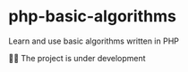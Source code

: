 # php-basic-algorithms
Learn and use basic algorithms written in PHP

👨‍💻 The project is under development